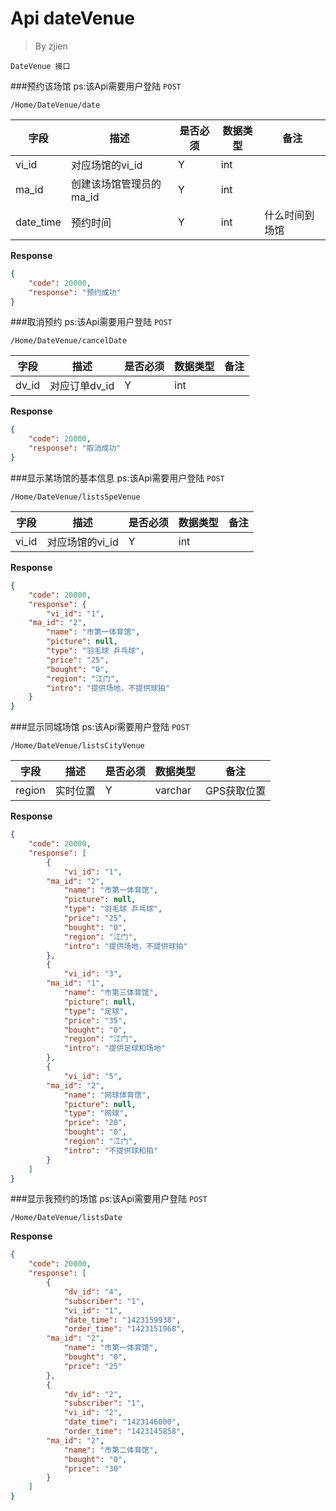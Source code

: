 Api dateVenue
===
>By zjien

`DateVenue 接口`

###预约该场馆
ps:该Api需要用户登陆
`POST`

`/Home/DateVenue/date`

字段 | 描述 | 是否必须 | 数据类型 | 备注
--------------------- | ------------------- | ------------------- | ---------------------- | ------------------
vi_id | 对应场馆的vi_id | Y | int | 
ma_id | 创建该场馆管理员的ma_id | Y | int |
date_time | 预约时间 | Y | int | 什么时间到场馆

**Response**
```json
{
    "code": 20000,
    "response": "预约成功"
}
```



###取消预约
ps:该Api需要用户登陆
`POST`

`/Home/DateVenue/cancelDate`

字段 | 描述 | 是否必须 | 数据类型 | 备注
--------------------- | ------------------- | ------------------- | ---------------------- | ------------------
dv_id | 对应订单dv_id | Y | int | 

**Response**
```json
{
    "code": 20000,
    "response": "取消成功"
}
```



###显示某场馆的基本信息
ps:该Api需要用户登陆
`POST`

`/Home/DateVenue/listsSpeVenue`

字段 | 描述 | 是否必须 | 数据类型 | 备注
--------------------- | ------------------- | ------------------- | ---------------------- | ------------------
vi_id | 对应场馆的vi_id | Y | int | 

**Response**
```json
{
    "code": 20000,
    "response": {
        "vi_id": "1",
	"ma_id": "2",
        "name": "市第一体育馆",
        "picture": null,
        "type": "羽毛球 乒乓球",
        "price": "25",
        "bought": "0",
        "region": "江门",
        "intro": "提供场地，不提供球拍"
    }
}
```



###显示同城场馆
ps:该Api需要用户登陆
`POST`

`/Home/DateVenue/listsCityVenue`

字段 | 描述 | 是否必须 | 数据类型 | 备注
--------------------- | ------------------- | ------------------- | ---------------------- | ------------------
region | 实时位置 | Y | varchar | GPS获取位置

**Response**
```json
{
    "code": 20000,
    "response": [
        {
            "vi_id": "1",
	    "ma_id": "2",
            "name": "市第一体育馆",
            "picture": null,
            "type": "羽毛球 乒乓球",
            "price": "25",
            "bought": "0",
            "region": "江门",
            "intro": "提供场地，不提供球拍"
        },
        {
            "vi_id": "3",
	    "ma_id": "1",
            "name": "市第三体育馆",
            "picture": null,
            "type": "足球",
            "price": "35",
            "bought": "0",
            "region": "江门",
            "intro": "提供足球和场地"
        },
        {
            "vi_id": "5",
	    "ma_id": "2",
            "name": "网球体育馆",
            "picture": null,
            "type": "网球",
            "price": "20",
            "bought": "0",
            "region": "江门",
            "intro": "不提供球和拍"
        }
    ]
}
```



###显示我预约的场馆
ps:该Api需要用户登陆
`POST`

`/Home/DateVenue/listsDate`

**Response**
```json
{
    "code": 20000,
    "response": [
        {
            "dv_id": "4",
            "subscriber": "1",
            "vi_id": "1",
            "date_time": "1423159938",
            "order_time": "1423151968",
	    "ma_id": "2",
            "name": "市第一体育馆",
            "bought": "0",
            "price": "25"
        },
        {
            "dv_id": "2",
            "subscriber": "1",
            "vi_id": "2",
            "date_time": "1423146000",
            "order_time": "1423145858",
	    "ma_id": "2",
            "name": "市第二体育馆",
            "bought": "0",
            "price": "30"
        }
    ]
}
```
